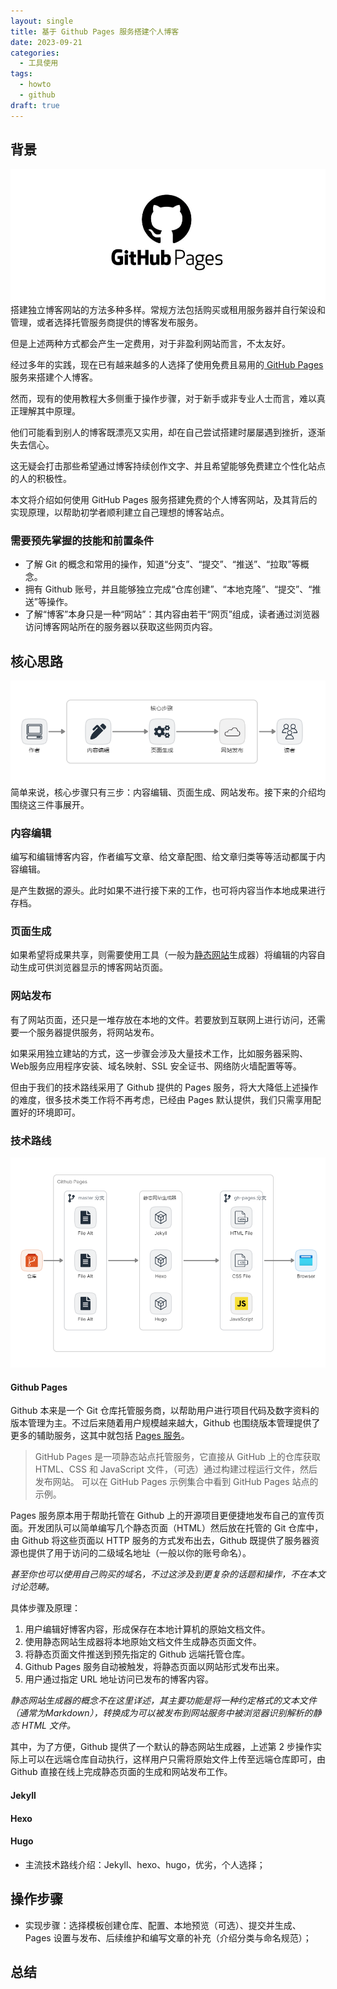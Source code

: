 ```yaml
---
layout: single
title: 基于 Github Pages 服务搭建个人博客
date: 2023-09-21
categories:
  - 工具使用
tags:
  - howto
  - github
draft: true
---
```


## 背景
![](2023-09-21-16-10-50.png)
搭建独立博客网站的方法多种多样。常规方法包括购买或租用服务器并自行架设和管理，或者选择托管服务商提供的博客发布服务。

但是上述两种方式都会产生一定费用，对于非盈利网站而言，不太友好。

经过多年的实践，现在已有越来越多的人选择了使用免费且易用的[ GitHub Pages ](https://docs.github.com/zh/pages/getting-started-with-github-pages/about-github-pages)服务来搭建个人博客。

然而，现有的使用教程大多侧重于操作步骤，对于新手或非专业人士而言，难以真正理解其中原理。

他们可能看到别人的博客既漂亮又实用，却在自己尝试搭建时屡屡遇到挫折，逐渐失去信心。

这无疑会打击那些希望通过博客持续创作文字、并且希望能够免费建立个性化站点的人的积极性。

本文将介绍如何使用 GitHub Pages 服务搭建免费的个人博客网站，及其背后的实现原理，以帮助初学者顺利建立自己理想的博客站点。

### 需要预先掌握的技能和前置条件
- 了解 Git 的概念和常用的操作，知道“分支”、“提交”、“推送”、“拉取”等概念。
- 拥有 Github 账号，并且能够独立完成“仓库创建”、“本地克隆”、“提交”、“推送”等操作。
- 了解“博客”本身只是一种“网站”：其内容由若干“网页”组成，读者通过浏览器访问博客网站所在的服务器以获取这些网页内容。

## 核心思路
![](2023-09-21-16-20-10.png)
简单来说，核心步骤只有三步：内容编辑、页面生成、网站发布。接下来的介绍均围绕这三件事展开。

### 内容编辑
编写和编辑博客内容，作者编写文章、给文章配图、给文章归类等等活动都属于内容编辑。

是产生数据的源头。此时如果不进行接下来的工作，也可将内容当作本地成果进行存档。

### 页面生成
如果希望将成果共享，则需要使用工具（一般为[静态网站](https://baike.baidu.com/item/%E9%9D%99%E6%80%81%E7%BD%91%E7%AB%99/2776875)生成器）将编辑的内容自动生成可供浏览器显示的博客网站页面。

### 网站发布
有了网站页面，还只是一堆存放在本地的文件。若要放到互联网上进行访问，还需要一个服务器提供服务，将网站发布。

如果采用独立建站的方式，这一步骤会涉及大量技术工作，比如服务器采购、Web服务应用程序安装、域名映射、SSL 安全证书、网络防火墙配置等等。

但由于我们的技术路线采用了 Github 提供的 Pages 服务，将大大降低上述操作的难度，很多技术类工作将不再考虑，已经由 Pages 默认提供，我们只需享用配置好的环境即可。

### 技术路线
![](2023-09-21-16-46-36.png)
#### Github Pages
Github 本来是一个 Git 仓库托管服务商，以帮助用户进行项目代码及数字资料的版本管理为主。不过后来随着用户规模越来越大，Github 也围绕版本管理提供了更多的辅助服务，这其中就包括 [Pages 服务](https://docs.github.com/zh/pages/getting-started-with-github-pages/about-github-pages)。

> GitHub Pages 是一项静态站点托管服务，它直接从 GitHub 上的仓库获取 HTML、CSS 和 JavaScript 文件，（可选）通过构建过程运行文件，然后发布网站。 可以在 GitHub Pages 示例集合中看到 GitHub Pages 站点的示例。

Pages 服务原本用于帮助托管在 Github 上的开源项目更便捷地发布自己的宣传页面。开发团队可以简单编写几个静态页面（HTML）然后放在托管的 Git 仓库中，由 Github 将这些页面以 HTTP 服务的方式发布出去，Github 既提供了服务器资源也提供了用于访问的二级域名地址（一般以你的账号命名）。

*甚至你也可以使用自己购买的域名，不过这涉及到更复杂的话题和操作，不在本文讨论范畴。*

具体步骤及原理：
  1. 用户编辑好博客内容，形成保存在本地计算机的原始文档文件。
  2. 使用静态网站生成器将本地原始文档文件生成静态页面文件。
  3. 将静态页面文件推送到预先指定的 Github 远端托管仓库。
  4. Github Pages 服务自动被触发，将静态页面以网站形式发布出来。
  5. 用户通过指定 URL 地址访问已发布的博客内容。

*静态网站生成器的概念不在这里详述，其主要功能是将一种约定格式的文本文件（通常为Markdown），转换成为可以被发布到网站服务中被浏览器识别解析的静态 HTML 文件。*

其中，为了方便，Github 提供了一个默认的静态网站生成器，上述第 2 步操作实际上可以在远端仓库自动执行，这样用户只需将原始文件上传至远端仓库即可，由 Github 直接在线上完成静态页面的生成和网站发布工作。

#### Jekyll

#### Hexo

#### Hugo
- 主流技术路线介绍：Jekyll、hexo、hugo，优劣，个人选择；

## 操作步骤

- 实现步骤：选择模板创建仓库、配置、本地预览（可选）、提交并生成、Pages 设置与发布、后续维护和编写文章的补充（介绍分类与命名规范）；

## 总结
